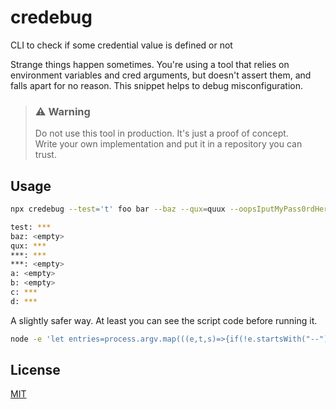 # credebug
CLI to check if some credential value is defined or not

Strange things happen sometimes. You're using a tool that relies on environment variables and cred arguments, but doesn't assert them, and falls apart for no reason. This snippet helps to debug misconfiguration.

> ### ⚠️ Warning
> Do not use this tool in production. It's just a proof of concept.  
> Write your own implementation and put it in a repository you can trust.

## Usage
```bash
npx credebug --test='t' foo bar --baz --qux=quux --oopsIputMyPass0rdHere='t' --asv00124 --a --b --c=c --d d

test: ***
baz: <empty>
qux: ***
***: ***
***: <empty>
a: <empty>
b: <empty>
c: ***
d: ***
```

A slightly safer way. At least you can see the script code before running it.

```bash
node -e 'let entries=process.argv.map(((e,t,s)=>{if(!e.startsWith("--"))return;const[r,n]=e.slice(2).split("=");return[r,n||s[t+1]&&!s[t+1]?.startsWith("--")]})).filter(Boolean);entries.length||(entries=Object.entries(process.env));const result=entries.reduce(((e,[t,s])=>{const r=s?"***":"<empty>";return`${e}\n${/^[a-zA-Z_]+$/.test(t)?t:"***"}: ${r}`}),"");console.log(result);' -- --test='t' foo bar --baz --qux=quux --oopsIputMyPass0rdHere='t' --asv00124 --a --b --c=c --d d
```

## License
[MIT](./LICENSE)
